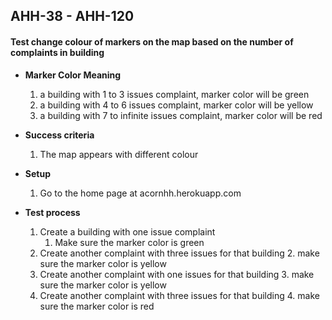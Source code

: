 ## AHH-38 - AHH-120
#### Test change colour of markers on the map based on the number of complaints in building

* **Marker Color Meaning**
	1. a building with 1 to 3 issues complaint, marker color will be green
	2. a building with 4 to 6 issues complaint, marker color will be yellow
	3. a building with 7 to infinite issues complaint, marker color will be red

* **Success criteria**
	1. The map appears with different colour

* **Setup**
	1. Go to the home page at acornhh.herokuapp.com

* **Test process**
	1. Create a building with one issue complaint
		1. Make sure the marker color is green
	2. Create another complaint with three issues for that building
		2. make sure the marker color is yellow
	3. Create another complaint with one issues for that building
		3. make sure the marker color is yellow
	4. Create another complaint with three issues for that building
		4. make sure the marker color is red